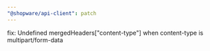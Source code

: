 ```yaml
---
"@shopware/api-client": patch
---
```


fix: Undefined mergedHeaders["content-type"] when content-type is multipart/form-data
